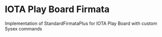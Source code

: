 # IOTA Play Board Firmata
Implementation of StandardFirmataPlus for IOTA Play Board with custom Sysex commands

